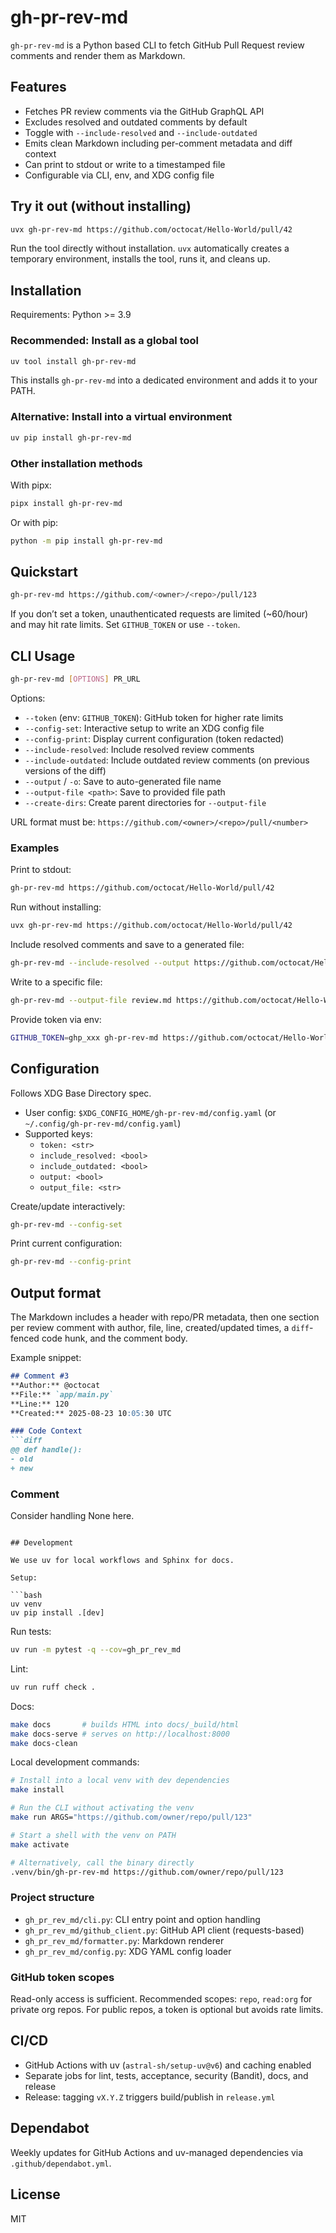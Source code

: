 # gh-pr-rev-md

`gh-pr-rev-md` is a Python based CLI to fetch GitHub Pull Request review comments and render them as Markdown.

## Features

- Fetches PR review comments via the GitHub GraphQL API
- Excludes resolved and outdated comments by default
- Toggle with `--include-resolved` and `--include-outdated`
- Emits clean Markdown including per-comment metadata and diff context
- Can print to stdout or write to a timestamped file
- Configurable via CLI, env, and XDG config file

## Try it out (without installing)

```bash
uvx gh-pr-rev-md https://github.com/octocat/Hello-World/pull/42
```

Run the tool directly without installation. `uvx` automatically creates a temporary environment, installs the tool, runs it, and cleans up.

## Installation

Requirements: Python >= 3.9

### Recommended: Install as a global tool

```bash
uv tool install gh-pr-rev-md
```

This installs `gh-pr-rev-md` into a dedicated environment and adds it to your PATH.

### Alternative: Install into a virtual environment

```bash
uv pip install gh-pr-rev-md
```

### Other installation methods

With pipx:

```bash
pipx install gh-pr-rev-md
```

Or with pip:

```bash
python -m pip install gh-pr-rev-md
```

## Quickstart

```bash
gh-pr-rev-md https://github.com/<owner>/<repo>/pull/123
```

If you don’t set a token, unauthenticated requests are limited (~60/hour) and may hit rate limits. Set `GITHUB_TOKEN` or use `--token`.

## CLI Usage

```bash
gh-pr-rev-md [OPTIONS] PR_URL
```

Options:
- `--token` (env: `GITHUB_TOKEN`): GitHub token for higher rate limits
- `--config-set`: Interactive setup to write an XDG config file
- `--config-print`: Display current configuration (token redacted)
- `--include-resolved`: Include resolved review comments
- `--include-outdated`: Include outdated review comments (on previous versions of the diff)
- `--output` / `-o`: Save to auto-generated file name
- `--output-file <path>`: Save to provided file path
- `--create-dirs`: Create parent directories for `--output-file`

URL format must be: `https://github.com/<owner>/<repo>/pull/<number>`

### Examples

Print to stdout:

```bash
gh-pr-rev-md https://github.com/octocat/Hello-World/pull/42
```

Run without installing:

```bash
uvx gh-pr-rev-md https://github.com/octocat/Hello-World/pull/42
```

Include resolved comments and save to a generated file:

```bash
gh-pr-rev-md --include-resolved --output https://github.com/octocat/Hello-World/pull/42
```

Write to a specific file:

```bash
gh-pr-rev-md --output-file review.md https://github.com/octocat/Hello-World/pull/42
```

Provide token via env:

```bash
GITHUB_TOKEN=ghp_xxx gh-pr-rev-md https://github.com/octocat/Hello-World/pull/42
```

## Configuration

Follows XDG Base Directory spec.

- User config: `$XDG_CONFIG_HOME/gh-pr-rev-md/config.yaml` (or `~/.config/gh-pr-rev-md/config.yaml`)
- Supported keys:
  - `token: <str>`
  - `include_resolved: <bool>`
  - `include_outdated: <bool>`
  - `output: <bool>`
  - `output_file: <str>`

Create/update interactively:

```bash
gh-pr-rev-md --config-set
```

Print current configuration:

```bash
gh-pr-rev-md --config-print
```

## Output format

The Markdown includes a header with repo/PR metadata, then one section per review comment with author, file, line, created/updated times, a `diff`-fenced code hunk, and the comment body.

Example snippet:

```markdown
## Comment #3
**Author:** @octocat
**File:** `app/main.py`
**Line:** 120
**Created:** 2025-08-23 10:05:30 UTC

### Code Context
```diff
@@ def handle():
- old
+ new
```

### Comment
Consider handling None here.
```

## Development

We use uv for local workflows and Sphinx for docs.

Setup:

```bash
uv venv
uv pip install .[dev]
```

Run tests:

```bash
uv run -m pytest -q --cov=gh_pr_rev_md
```

Lint:

```bash
uv run ruff check .
```

Docs:

```bash
make docs       # builds HTML into docs/_build/html
make docs-serve # serves on http://localhost:8000
make docs-clean
```

Local development commands:

```bash
# Install into a local venv with dev dependencies
make install

# Run the CLI without activating the venv
make run ARGS="https://github.com/owner/repo/pull/123"

# Start a shell with the venv on PATH
make activate

# Alternatively, call the binary directly
.venv/bin/gh-pr-rev-md https://github.com/owner/repo/pull/123
```

### Project structure

- `gh_pr_rev_md/cli.py`: CLI entry point and option handling
- `gh_pr_rev_md/github_client.py`: GitHub API client (requests-based)
- `gh_pr_rev_md/formatter.py`: Markdown renderer
- `gh_pr_rev_md/config.py`: XDG YAML config loader

### GitHub token scopes

Read-only access is sufficient. Recommended scopes: `repo`, `read:org` for private org repos. For public repos, a token is optional but avoids rate limits.

## CI/CD

- GitHub Actions with uv (`astral-sh/setup-uv@v6`) and caching enabled
- Separate jobs for lint, tests, acceptance, security (Bandit), docs, and release
- Release: tagging `vX.Y.Z` triggers build/publish in `release.yml`

## Dependabot

Weekly updates for GitHub Actions and uv-managed dependencies via `.github/dependabot.yml`.

## License

MIT
